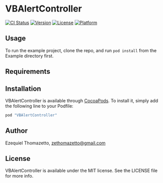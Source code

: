 # VBAlertController

[![CI Status](http://img.shields.io/travis/zethomazetto/VBAlertController.svg?style=flat)](https://travis-ci.org/zethomazetto/VBAlertController)
[![Version](https://img.shields.io/cocoapods/v/VBAlertController.svg?style=flat)](http://cocoapods.org/pods/VBAlertController)
[![License](https://img.shields.io/cocoapods/l/VBAlertController.svg?style=flat)](http://cocoapods.org/pods/VBAlertController)
[![Platform](https://img.shields.io/cocoapods/p/VBAlertController.svg?style=flat)](http://cocoapods.org/pods/VBAlertController)

## Usage

To run the example project, clone the repo, and run `pod install` from the Example directory first.

## Requirements

## Installation

VBAlertController is available through [CocoaPods](http://cocoapods.org). To install
it, simply add the following line to your Podfile:

```ruby
pod "VBAlertController"
```

## Author

Ezequiel Thomazetto, zethomazetto@gmail.com

## License

VBAlertController is available under the MIT license. See the LICENSE file for more info.
